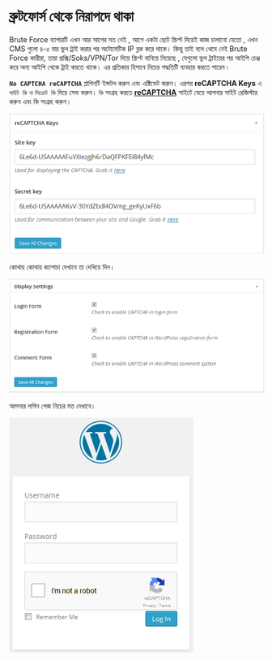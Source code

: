 # ব্রুটফোর্স থেকে নিরাপদে থাকা

Brute Force ব্যাপারটি এখন আর আগের মত নেই , আগে একটা ছোট স্ক্রিপ্ট দিয়েই কাজ চালানো যেতো , এখন CMS গুলো ৪-৫ বার ভুল ট্রাই করার পর অটোমেটিক IP ব্লক করে থাকে। কিন্তু তাই বলে থেমে নেই Brute Force কারীরা, তারা প্রক্সি/Soks/VPN/Tor দিয়ে স্ক্রিপ্ট বানিয়ে নিয়েছে , যেগুলো ভুল ট্রাইয়ের পর আইপি চেঞ্জ করে অন্য আইপি থেকে ট্রাই করতে থাকে। এর প্রতিকার হিসাবে নিচের পদ্ধতিটি ব্যবহার করতে পারেন।


**`No CAPTCHA reCAPTCHA`** প্লাগিনটি ইন্সটল করুন এবং এক্টিভেট করুন। এরপর **reCAPTCHA Keys** এ `সাইট কি` ও `সিক্রেট কি` দিয়ে সেভ করুন। `কি` সংগ্রহ করতে **[reCAPTCHA](https://www.google.com/recaptcha/admin )**  সাইটে যেয়ে আপনার সাইট রেজিস্টার করুন এবং কি সংগ্রহ করুন। 

![](images/8.png)

কোথায় কোথায় ক্যাপাচা দেখাবে তা দেখিয়ে দিন।

![](images/9.png)

আপনার লগিন পেজ নিচের মত দেখাবে।

![](images/10.png)